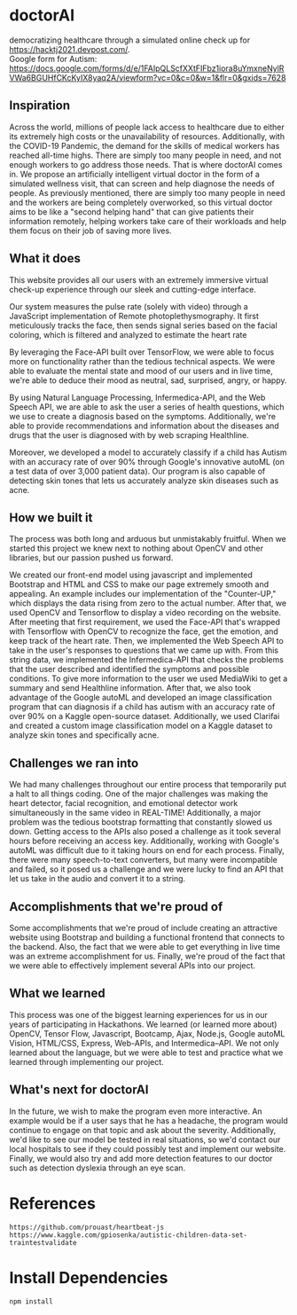 # doctorAI
democratizing healthcare through a simulated online check up for https://hacktj2021.devpost.com/.      
Google form for Autism: https://docs.google.com/forms/d/e/1FAIpQLScfXXtFIFbz1iora8uYmxneNylRVWa6BGUHfCKcKyIX8yaq2A/viewform?vc=0&c=0&w=1&flr=0&gxids=7628
## Inspiration
Across the world, millions of people lack access to healthcare due to either its extremely high costs or the unavailability of resources. Additionally, with the COVID-19 Pandemic, the demand for the skills of medical workers has reached all-time highs. There are simply too many people in need, and not enough workers to go address those needs. That is where doctorAI comes in. We propose an artificially intelligent virtual doctor in the form of a simulated wellness visit, that can screen and help diagnose the needs of people. As previously mentioned, there are simply too many people in need and the workers are being completely overworked, so this virtual doctor aims to be like a "second helping hand" that can give patients their information remotely, helping workers take care of their workloads and help them focus on their job of saving more lives. 

## What it does
This website provides all our users with an extremely immersive virtual check-up experience through our sleek and cutting-edge interface. 

Our system measures the pulse rate (solely with video) through a JavaScript implementation of Remote photoplethysmography. It first meticulously tracks the face, then sends signal series based on the facial coloring, which is filtered and analyzed to estimate the heart rate 

By leveraging the Face-API built over TensorFlow, we were able to focus more on functionality rather than the tedious technical aspects. We were able to evaluate the mental state and mood of our users and in live time, we're able to deduce their mood as neutral, sad, surprised, angry, or happy. 

By using Natural Language Processing, Infermedica-API, and the Web Speech API, we are able to ask the user a series of health questions, which we use to create a diagnosis based on the symptoms. Additionally, we're able to provide recommendations and information about the diseases and drugs that the user is diagnosed with by web scraping Healthline. 

Moreover, we developed a model to accurately classify if a child has Autism with an accuracy rate of over 90% through Google's innovative autoML (on a test data of over 3,000 patient data). Our program is also capable of detecting skin tones that lets us accurately analyze skin diseases such as acne. 

## How we built it

The process was both long and arduous but unmistakably fruitful. When we started this project we knew next to nothing about OpenCV and other libraries, but our passion pushed us forward. 

We created our front-end model using javascript and implemented Bootstrap and HTML and CSS to make our page extremely smooth and appealing. An example includes our implementation of the "Counter-UP," which displays the data rising from zero to the actual number. After that, we used OpenCV and Tensorflow to display a video recording on the website. After meeting that first requirement, we used the Face-API that's wrapped with Tensorflow with OpenCV to recognize the face, get the emotion, and keep track of the heart rate. Then, we implemented the Web Speech API to take in the user's responses to questions that we came up with. From this string data, we implemented the  Infermedica-API that checks the problems that the user described and identified the symptoms and possible conditions. To give more information to the user we used MediaWiki to get a summary and send Healthline information. After that, we also took advantage of the Google autoML and developed an image classification program that can diagnosis if a child has autism with an accuracy rate of over 90% on a Kaggle open-source dataset. Additionally, we used Clarifai and created a custom image classification model on a Kaggle dataset to analyze skin tones and specifically acne. 


## Challenges we ran into

We had many challenges throughout our entire process that temporarily put a halt to all things coding. One of the major challenges was making the heart detector, facial recognition, and emotional detector work simultaneously in the same video in REAL-TIME! Additionally, a major problem was the tedious bootstrap formatting that constantly slowed us down. Getting access to the APIs also posed a challenge as it took several hours before receiving an access key. Additionally, working with Google's autoML was difficult due to it taking hours on end for each process. Finally, there were many speech-to-text converters, but many were incompatible and failed, so it posed us a challenge and we were lucky to find an API that let us take in the audio and convert it to a string. 

## Accomplishments that we're proud of

Some accomplishments that we're proud of include creating an attractive website using Bootstrap and building a functional frontend that connects to the backend. Also, the fact that we were able to get everything in live time was an extreme accomplishment for us. Finally, we're proud of the fact that we were able to effectively implement several APIs into our project. 

## What we learned

This process was one of the biggest learning experiences for us in our years of participating in Hackathons. We learned (or learned more about) OpenCV, Tensor Flow, Javascript, Bootcamp, Ajax, Node.js, Google autoML Vision, HTML/CSS, Express, Web-APIs, and Intermedica–API. We not only learned about the language, but we were able to test and practice what we learned through implementing our project. 

## What's next for doctorAI

In the future, we wish to make the program even more interactive. An example would be if a user says that he has a headache, the program would continue to engage on that topic and ask about the severity. Additionally, we'd like to see our model be tested in real situations, so we'd contact our local hospitals to see if they could possibly test and implement our website. Finally, we would also try and add more detection features to our doctor such as detection dyslexia through an eye scan. 
# References  

```
https://github.com/prouast/heartbeat-js 
https://www.kaggle.com/gpiosenka/autistic-children-data-set-traintestvalidate 
```

# Install Dependencies
```bash
npm install
```

